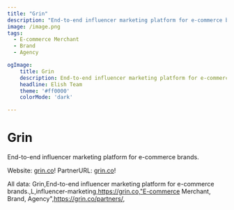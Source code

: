 ```yaml
---
title: "Grin"
description: "End-to-end influencer marketing platform for e-commerce brands."
image: /image.png
tags: 
  - E-commerce Merchant
  - Brand
  - Agency

ogImage:
    title: Grin
    description: End-to-end influencer marketing platform for e-commerce brands.
    headline: Elish Team
    theme: '#ff0000'
    colorMode: 'dark'

---
```


# Grin

End-to-end influencer marketing platform for e-commerce brands.

Website: [grin.co](https://grin.co)!
PartnerURL: [grin.co](https://grin.co/partners/)!

All data:
Grin,End-to-end influencer marketing platform for e-commerce brands.,L,influencer-marketing,https://grin.co,"E-commerce Merchant, Brand, Agency",https://grin.co/partners/,